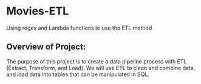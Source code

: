 # Movies-ETL

Using regex and Lambda functions to use the ETL method

## Overview of Project:

The purpose of this project is to create a data pipeline process with ETL (Extract, Transform, and Load). We will use ETL to clean and combine data, and load data into tables that can be manipulated in SQL.
